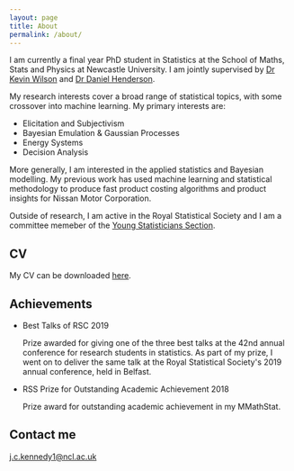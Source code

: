 ```yaml
---
layout: page
title: About
permalink: /about/
---
```

I am currently a final year PhD student in Statistics at the School of Maths, Stats and Physics at Newcastle University. I am jointly supervised by [Dr Kevin Wilson](https://www.ncl.ac.uk/maths-physics/staff/profile/kevinwilson.html#background) and [Dr Daniel Henderson](http://www.mas.ncl.ac.uk/~ndah6/).

My research interests cover a broad range of statistical topics, with some crossover into machine learning. My primary interests are:

* Elicitation and Subjectivism
* Bayesian Emulation & Gaussian Processes
* Energy Systems
* Decision Analysis

More generally, I am interested in the applied statistics and Bayesian modelling. My previous work has used machine learning and statistical methodology to produce fast product costing algorithms and product insights for Nissan Motor Corporation.

Outside of research, I am active in the Royal Statistical Society and I am a committee memeber of the [Young Statisticians Section](https://rss.org.uk/membership/rss-groups-and-committees/sections/young-statisticians/).

## CV

My CV can be downloaded [here](/assets/cv.pdf).

## Achievements


* Best Talks of RSC 2019

   Prize awarded for giving one of the three best talks at the 42nd annual conference for research students in statistics. As part of my prize, I went on to deliver the same talk at the Royal Statistical Society's 2019 annual conference, held in Belfast.



* RSS Prize for Outstanding Academic Achievement 2018

    Prize award for outstanding academic achievement in my MMathStat.




## Contact me

[j.c.kennedy1@ncl.ac.uk](mailto:j.c.kennedy1@ncl.ac.uk)
